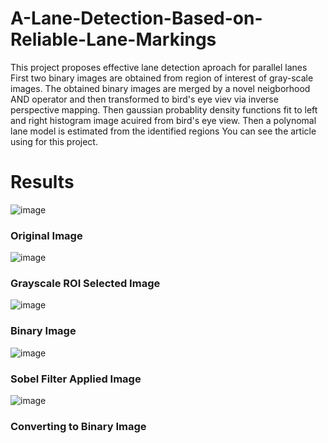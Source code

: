 # A-Lane-Detection-Based-on-Reliable-Lane-Markings
This project proposes effective lane detection aproach for parallel lanes
First two binary images are obtained from region of interest of gray-scale images. The obtained binary images are merged by a novel neigborhood AND operator and then 
transformed to bird's eye viev via inverse perspective mapping. Then gaussian probablity density functions fit to left and right histogram image
acuired from bird's eye view. Then a polynomal lane model is estimated from the identified regions
You can see the article using for this project.

# Results   

![image](https://user-images.githubusercontent.com/55089534/106598947-7abb5180-6569-11eb-8d6c-41a168d2f2fa.png)   
 ### Original Image 

![image](https://user-images.githubusercontent.com/55089534/106599462-2664a180-656a-11eb-80f0-b47ee96e982d.png)
 ### Grayscale ROI Selected Image
                        
 ![image](https://user-images.githubusercontent.com/55089534/106599812-a5f27080-656a-11eb-91cd-58d617e3b883.png)
 ### Binary Image

![image](https://user-images.githubusercontent.com/55089534/106600363-5ceeec00-656b-11eb-8d74-fabf4ad7150f.png)
### Sobel Filter Applied Image 

![image](https://user-images.githubusercontent.com/55089534/106600605-b35c2a80-656b-11eb-9187-20c55c7dd7a2.png)
### Converting to Binary Image 

